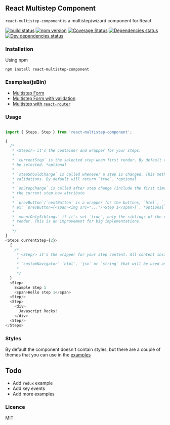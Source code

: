 ## React Multistep Component

`react-multistep-component` is a multistep/wizard component for React

[![build status](https://img.shields.io/travis/loverajoel/react-multistep-component/master.svg?style=flat-square)](https://travis-ci.org/loverajoel/react-multistep-component)
[![npm version](https://img.shields.io/npm/v/react-multistep-component.svg?style=flat-square)](https://www.npmjs.com/package/react-multistep-component)
[![Coverage Status](https://coveralls.io/repos/github/loverajoel/react-multistep-component/badge.svg?branch=master)](https://coveralls.io/github/loverajoel/react-multistep-component?branch=master)
[![Dependencies status](https://david-dm.org/loverajoel/react-multistep-component.svg)](https://david-dm.org/loverajoel/react-multistep-component)
[![Dev dependencies status](https://david-dm.org/loverajoel/react-multistep-component/dev-status.svg)](https://david-dm.org/loverajoel/react-multistep-component#info=devDependencies)

### Installation

Using npm
```
npm install react-multistep-component
```

### Examples(jsBin)

- [Multistep Form](https://output.jsbin.com/luyokuf)
- [Multistep Form with validation](https://output.jsbin.com/yijopa)
- [Multistep with `react-router`](https://output.jsbin.com/zolesen/#/2)

### Usage

```js

import { Steps, Step } from 'react-multistep-component';

{
  /*
   * <Steps/> it's the container and wrapper for your steps.
   *
   * `currentStep` is the selected step when first render. By default the first (1) step will
   * be selected. *optional
   *
   * `stepShouldChange` is called whenever a step is changed. This method can be used for
   * validations. By default will return `true`. *optional
   *
   * `onStepChange` is called after step change (include the first time when render) and have
   * the current step how attribute
   *
   * `prevButton`/`nextButton` is a wrapper for the buttons, `html`, `jsx` or `string` can be included.
   * ex: `prevButton={<span><img src="..."/>Step 1</span>}`. *optional
   *
   * `mountOnlySiblings` if it's set `true`, only the siblings of the currently active  step will be
   * render. This is an improvement for big implementations.
   *
   */
}
<Steps currentStep={2}>
  {
    /*
     * <Step/> it's the wrapper for your step content. All content inside this will be tranclude.
     *
     * `customNavigator` `html`, `jsx` or `string` that will be used as a label of the step. *optional
     *
     */
  }
  <Step>
    Example Step 1
    <span>Hello step 1</span>
  <Step/>
  <Step>
    <div>
      Javascript Rocks!
    </div>
  <Step/>
</Steps>

```

### Styles

By default the component doesn't contain styles, but there are a couple of themes that you can use
in the [examples](https://github.com/loverajoel/react-multistep-component#examples)

## Todo

- Add `redux` example
- Add key events
- Add more examples

### Licence
MIT
